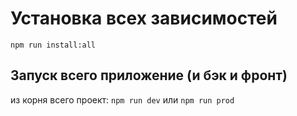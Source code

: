 # Установка всех зависимостей
`npm run install:all`

## Запуск всего приложение (и бэк и фронт)
из корня всего проект: 
`npm run dev`
или
`npm run prod`

